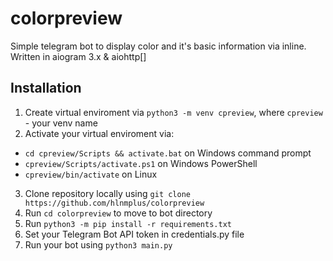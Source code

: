 # colorpreview
Simple telegram bot to display color and it's basic information via inline. Written in aiogram 3.x & aiohttp[]

## Installation

1. Create virtual enviroment via `python3 -m venv cpreview`, where `cpreview` - your venv name
2. Activate your virtual enviroment via:
- `cd cpreview/Scripts && activate.bat` on Windows command prompt
- `cpreview/Scripts/activate.ps1` on Windows PowerShell
- `cpreview/bin/activate` on Linux
3. Clone repository locally using `git clone https://github.com/hlnmplus/colorpreview`
4. Run `cd colorpreview` to move to bot directory
5. Run `python3 -m pip install -r requirements.txt`
6. Set your Telegram Bot API token in credentials.py file
7. Run your bot using `python3 main.py`